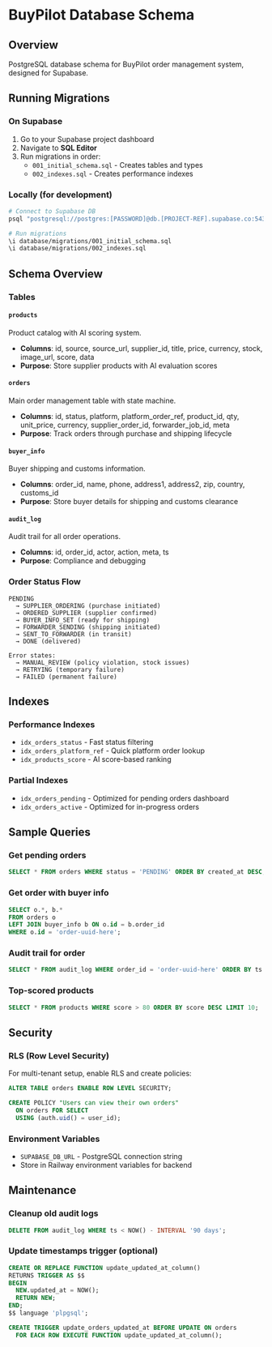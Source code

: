 # BuyPilot Database Schema

## Overview
PostgreSQL database schema for BuyPilot order management system, designed for Supabase.

## Running Migrations

### On Supabase
1. Go to your Supabase project dashboard
2. Navigate to **SQL Editor**
3. Run migrations in order:
   - `001_initial_schema.sql` - Creates tables and types
   - `002_indexes.sql` - Creates performance indexes

### Locally (for development)
```bash
# Connect to Supabase DB
psql "postgresql://postgres:[PASSWORD]@db.[PROJECT-REF].supabase.co:5432/postgres"

# Run migrations
\i database/migrations/001_initial_schema.sql
\i database/migrations/002_indexes.sql
```

## Schema Overview

### Tables

#### `products`
Product catalog with AI scoring system.
- **Columns**: id, source, source_url, supplier_id, title, price, currency, stock, image_url, score, data
- **Purpose**: Store supplier products with AI evaluation scores

#### `orders`
Main order management table with state machine.
- **Columns**: id, status, platform, platform_order_ref, product_id, qty, unit_price, currency, supplier_order_id, forwarder_job_id, meta
- **Purpose**: Track orders through purchase and shipping lifecycle

#### `buyer_info`
Buyer shipping and customs information.
- **Columns**: order_id, name, phone, address1, address2, zip, country, customs_id
- **Purpose**: Store buyer details for shipping and customs clearance

#### `audit_log`
Audit trail for all order operations.
- **Columns**: id, order_id, actor, action, meta, ts
- **Purpose**: Compliance and debugging

### Order Status Flow
```
PENDING
  → SUPPLIER_ORDERING (purchase initiated)
  → ORDERED_SUPPLIER (supplier confirmed)
  → BUYER_INFO_SET (ready for shipping)
  → FORWARDER_SENDING (shipping initiated)
  → SENT_TO_FORWARDER (in transit)
  → DONE (delivered)

Error states:
  → MANUAL_REVIEW (policy violation, stock issues)
  → RETRYING (temporary failure)
  → FAILED (permanent failure)
```

## Indexes

### Performance Indexes
- `idx_orders_status` - Fast status filtering
- `idx_orders_platform_ref` - Quick platform order lookup
- `idx_products_score` - AI score-based ranking

### Partial Indexes
- `idx_orders_pending` - Optimized for pending orders dashboard
- `idx_orders_active` - Optimized for in-progress orders

## Sample Queries

### Get pending orders
```sql
SELECT * FROM orders WHERE status = 'PENDING' ORDER BY created_at DESC;
```

### Get order with buyer info
```sql
SELECT o.*, b.*
FROM orders o
LEFT JOIN buyer_info b ON o.id = b.order_id
WHERE o.id = 'order-uuid-here';
```

### Audit trail for order
```sql
SELECT * FROM audit_log WHERE order_id = 'order-uuid-here' ORDER BY ts DESC;
```

### Top-scored products
```sql
SELECT * FROM products WHERE score > 80 ORDER BY score DESC LIMIT 10;
```

## Security

### RLS (Row Level Security)
For multi-tenant setup, enable RLS and create policies:

```sql
ALTER TABLE orders ENABLE ROW LEVEL SECURITY;

CREATE POLICY "Users can view their own orders"
  ON orders FOR SELECT
  USING (auth.uid() = user_id);
```

### Environment Variables
- `SUPABASE_DB_URL` - PostgreSQL connection string
- Store in Railway environment variables for backend

## Maintenance

### Cleanup old audit logs
```sql
DELETE FROM audit_log WHERE ts < NOW() - INTERVAL '90 days';
```

### Update timestamps trigger (optional)
```sql
CREATE OR REPLACE FUNCTION update_updated_at_column()
RETURNS TRIGGER AS $$
BEGIN
  NEW.updated_at = NOW();
  RETURN NEW;
END;
$$ language 'plpgsql';

CREATE TRIGGER update_orders_updated_at BEFORE UPDATE ON orders
  FOR EACH ROW EXECUTE FUNCTION update_updated_at_column();
```
